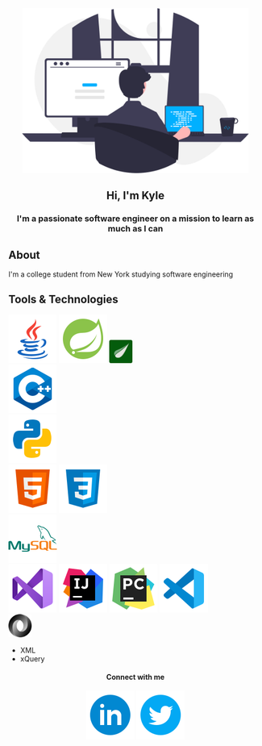 <div id="header" align="center">
    <img src="images/programmer.svg" width="450px" alt="programmer">
    <h2>Hi, I'm Kyle</h2>
</div>

<h3 align="center">I'm a passionate software engineer on a mission to learn as much as I can</h3>

## About
I'm a college student from New York studying software engineering


## Tools & Technologies
<a href="https://www.java.com/en/"><img src="images/logos/java.svg"></a> <a href="http://spring.io"><img src="images/logos/spring.svg"></a> <a href="https://www.thymeleaf.org/"><img src="images/logos/thymeleaf.svg" width="46px"><br><a href="https://www.w3schools.com/cpp/default.asp"><img src="images/logos/c++.svg"></a><br><a href="http://python.org"><img src="images/logos/python.svg"></a><br><a href="https://www.w3schools.com/html/default.asp"><img src="images/logos/html.svg"></a> <a href="https://www.w3schools.com/css/default.asp"><img src="images/logos/css.svg"></a><br><a href="http://mysql.com"><img src="images/logos/mysql.svg"></a><br><a href="https://visualstudio.microsoft.com/"><img src="images/logos/visualstudio.svg"></a> <a href="https://www.jetbrains.com/idea/"><img src="images/logos/intellij.svg"></a> <a href="https://www.jetbrains.com/pycharm/"><img src="images/logos/pycharm.svg"></a> <a href="https://code.visualstudio.com/"><img src="images/logos/vscode.svg"></a><br><a href="https://www.json.org/json-en.html"><img src="images/logos/json.svg" width="46px"></a>
* XML
* xQuery

<h4 align="center">Connect with me</h4>
<p align="center">
    <a href="https://www.linkedin.com/in/kyleryvn/"><img src="images/logos/linkedin-circle.svg"></a> <img src="images/logos/twitter-circle.svg">
</p>